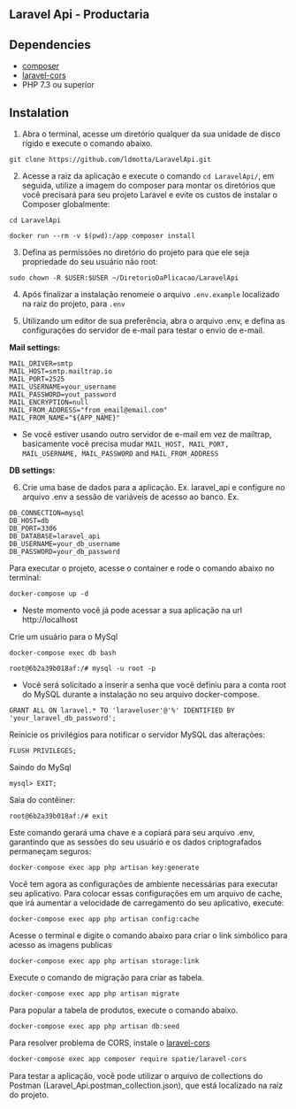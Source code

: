 ## Laravel Api - Productaria

## Dependencies

* [composer](https://getcomposer.org/)
* [laravel-cors](https://github.com/spatie/laravel-cors)
* PHP 7.3 ou superior

## Instalation

1. Abra o terminal, acesse um diretório qualquer da sua unidade de disco rígido e execute o comando abaixo.

```
git clone https://github.com/ldmotta/LaravelApi.git
```

2. Acesse a raiz da aplicação e execute o comando ```cd LaravelApi/```, em seguida, utilize a imagem do composer para montar os diretórios que você precisará para seu projeto Laravel e evite os custos de instalar o Composer globalmente:

```
cd LaravelApi

docker run --rm -v $(pwd):/app composer install
```

3. Defina as permissões no diretório do projeto para que ele seja propriedade do seu usuário não root:
```
sudo chown -R $USER:$USER ~/DiretorioDaPlicacao/LaravelApi
```

4. Após finalizar a instalação renomeie o arquivo ```.env.example``` localizado na raiz do projeto, para ```.env```

5. Utilizando um editor de sua preferência, abra o arquivo .env, e defina as configurações do servidor de e-mail para testar o envio de e-mail.

**Mail settings:**

```
MAIL_DRIVER=smtp
MAIL_HOST=smtp.mailtrap.io
MAIL_PORT=2525
MAIL_USERNAME=your_username
MAIL_PASSWORD=yout_password
MAIL_ENCRYPTION=null
MAIL_FROM_ADDRESS="from_email@email.com"
MAIL_FROM_NAME="${APP_NAME}"
```
* Se você estiver usando outro servidor de e-mail em vez de mailtrap, basicamente você precisa mudar ```MAIL_HOST, MAIL_PORT, MAIL_USERNAME, MAIL_PASSWORD``` and ```MAIL_FROM_ADDRESS```

**DB settings:**

6. Crie uma base de dados para a aplicação. Ex. laravel_api e configure no arquivo .env a sessão de variáveis de acesso ao banco. Ex.

```
DB_CONNECTION=mysql
DB_HOST=db
DB_PORT=3306
DB_DATABASE=laravel_api
DB_USERNAME=your_db_username
DB_PASSWORD=your_db_password
```

Para executar o projeto, acesse o container e rode o comando abaixo no terminal:
```
docker-compose up -d
```

* Neste momento você já pode acessar a sua aplicação na url http://localhost

Crie um usuário para o MySql
```
docker-compose exec db bash

root@6b2a39b018af:/# mysql -u root -p
```

* Você será solicitado a inserir a senha que você definiu para a conta root do MySQL durante a instalação no seu arquivo docker-compose.

```
GRANT ALL ON laravel.* TO 'laraveluser'@'%' IDENTIFIED BY 'your_laravel_db_password';
```

Reinicie os privilégios para notificar o servidor MySQL das alterações:
```
FLUSH PRIVILEGES;
```

Saindo do MySql
```
mysql> EXIT;
```

Saia do contêiner:
```
root@6b2a39b018af:/# exit
```

Este comando gerará uma chave e a copiará para seu arquivo .env, garantindo que as sessões do seu usuário e os dados criptografados permaneçam seguros:
```
docker-compose exec app php artisan key:generate
```

Você tem agora as configurações de ambiente necessárias para executar seu aplicativo. Para colocar essas configurações em um arquivo de cache, que irá aumentar a velocidade de carregamento do seu aplicativo, execute:
```
docker-compose exec app php artisan config:cache
```

Acesse o terminal e digite o comando abaixo para criar o link simbólico para acesso as imagens publicas
```
docker-compose exec app php artisan storage:link
```

Execute o comando de migração para criar as tabela.
```
docker-compose exec app php artisan migrate
```

Para popular a tabela de produtos, execute o comando abaixo.
```
docker-compose exec app php artisan db:seed
```

Para resolver problema de CORS, instale o [laravel-cors](https://github.com/spatie/laravel-cors)
```bash
docker-compose exec app composer require spatie/laravel-cors
```
Para testar a aplicação, você pode utilizar o arquivo de collections do Postman (Laravel_Api.postman_collection.json), que está localizado na raíz do projeto.
